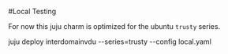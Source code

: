 #Local Testing

For now this juju charm is optimized for the ubuntu `trusty` series.

juju deploy interdomainvdu --series=trusty --config local.yaml
